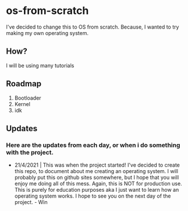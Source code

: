 # os-from-scratch
I've decided to change this to OS from scratch. Because, I wanted to try making my own operating system. 

## How?
I will be using many tutorials

## Roadmap
1. Bootloader
2. Kernel
3. idk

## Updates
### Here are the updates from each day, or when i do something with the project.
- 21/4/2021 | This was when the project started! I've decided to create this repo, to document about me creating an operating system. I will probably put this on github sites somewhere, but I hope that you will enjoy me doing all of this mess. Again, this is NOT for production use. This is purely for education purposes aka I just want to learn how an operating system works. I hope to see you on the next day of the project. - Win
